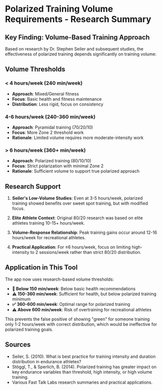 # Polarized Training Volume Requirements - Research Summary

## Key Finding: Volume-Based Training Approach

Based on research by Dr. Stephen Seiler and subsequent studies, the effectiveness of polarized training depends significantly on training volume:

## Volume Thresholds

### < 4 hours/week (240 min/week)
- **Approach**: Mixed/General fitness
- **Focus**: Basic health and fitness maintenance
- **Distribution**: Less rigid, focus on consistency

### 4-6 hours/week (240-360 min/week) 
- **Approach**: Pyramidal training (70/20/10)
- **Focus**: More Zone 2 threshold work
- **Rationale**: Limited volume requires more moderate-intensity work

### > 6 hours/week (360+ min/week)
- **Approach**: Polarized training (80/10/10)
- **Focus**: Strict polarization with minimal Zone 2
- **Rationale**: Sufficient volume to support true polarized approach

## Research Support

1. **Seiler's Low-Volume Studies**: Even at 3-5 hours/week, polarized training showed benefits over sweet spot training, but with modified focus.

2. **Elite Athlete Context**: Original 80/20 research was based on elite athletes training 10-15+ hours/week.

3. **Volume-Response Relationship**: Peak training gains occur around 12-16 hours/week for recreational athletes.

4. **Practical Application**: For ≤6 hours/week, focus on limiting high-intensity to 2 sessions/week rather than strict 80/20 distribution.

## Application in This Tool

The app now uses research-based volume thresholds:

- **🚨 Below 150 min/week**: Below basic health recommendations
- **⚠️ 150-360 min/week**: Sufficient for health, but below polarized training minimum
- **✅ 360-600 min/week**: Optimal range for polarized training
- **⚠️ Above 600 min/week**: Risk of overtraining for recreational athletes

This prevents the false positive of showing "green" for someone training only 1-2 hours/week with correct distribution, which would be ineffective for polarized training goals.

## Sources

- Seiler, S. (2010). What is best practice for training intensity and duration distribution in endurance athletes?
- Stöggl, T., & Sperlich, B. (2014). Polarized training has greater impact on key endurance variables than threshold, high intensity, or high volume training.
- Various Fast Talk Labs research summaries and practical applications.